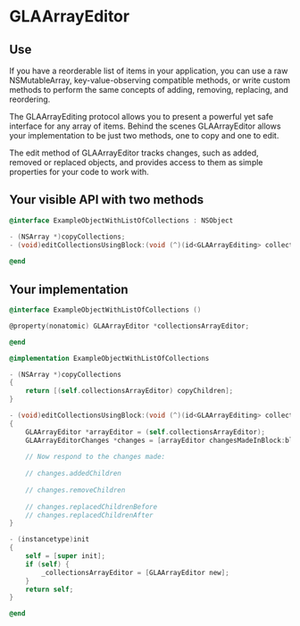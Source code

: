 GLAArrayEditor
==============

## Use

If you have a reorderable list of items in your application, you can use a raw NSMutableArray, key-value-observing compatible methods, or write custom methods to perform the same concepts of adding, removing, replacing, and reordering.

The GLAArrayEditing protocol allows you to present a powerful yet safe interface for any array of items. Behind the scenes GLAArrayEditor allows your implementation to be just two methods, one to copy and one to edit.

The edit method of GLAArrayEditor tracks changes, such as added, removed or replaced objects, and provides access to them as simple properties for your code to work with.

## Your visible API with two methods

```objective-c
@interface ExampleObjectWithListOfCollections : NSObject

- (NSArray *)copyCollections;
- (void)editCollectionsUsingBlock:(void (^)(id<GLAArrayEditing> collectionListEditor))block;
	
@end
```

## Your implementation

```objective-c
@interface ExampleObjectWithListOfCollections ()

@property(nonatomic) GLAArrayEditor *collectionsArrayEditor;

@end

@implementation ExampleObjectWithListOfCollections

- (NSArray *)copyCollections
{
	return [(self.collectionsArrayEditor) copyChildren];
}

- (void)editCollectionsUsingBlock:(void (^)(id<GLAArrayEditing> collectionListEditor))block
{
	GLAArrayEditor *arrayEditor = (self.collectionsArrayEditor);
	GLAArrayEditorChanges *changes = [arrayEditor changesMadeInBlock:block];
	
	// Now respond to the changes made:
	
	// changes.addedChildren
	
	// changes.removeChildren
	
	// changes.replacedChildrenBefore
	// changes.replacedChildrenAfter
}

- (instancetype)init
{
    self = [super init];
    if (self) {
        _collectionsArrayEditor = [GLAArrayEditor new];
    }
    return self;
}

@end
```